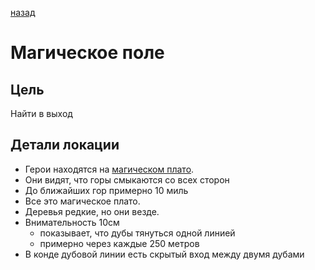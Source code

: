 [назад](/README.md)
# Магическое поле

## Цель
Найти в выход

## Детали локации
* Герои находятся на [магическом плато](description.md).
* Они видят, что горы смыкаются со всех сторон
* До ближайших гор примерно 10 миль
* Все это магическое плато.
* Деревья редкие, но они везде.
* Внимательность 10см
  * показывает, что дубы тянуться одной линией
  * примерно через каждые 250 метров 
* В конде дубовой линии есть скрытый вход между двумя дубами
